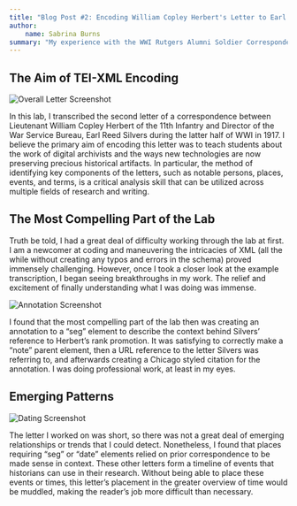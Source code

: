 ```yaml
---
title: "Blog Post #2: Encoding William Copley Herbert's Letter to Earl Reed Silvers"
author: 
    name: Sabrina Burns
summary: "My experience with the WWI Rutgers Alumni Soldier Correspondence TEI.XML lab"
---
```


## The Aim of TEI-XML Encoding  
  

![Overall Letter Screenshot](../../../../../humdata22/img/sb2071-b2-fig1.jpeg)

In this lab, I transcribed the second letter of a correspondence between Lieutenant William Copley Herbert of the 11th Infantry and Director of the War Service Bureau, Earl Reed Silvers during the latter half of WWI in 1917. I believe the primary aim of encoding this letter was to teach students about the work of digital archivists and the ways new technologies are now preserving precious historical artifacts. In particular, the method of identifying key components of the letters, such as notable persons, places, events, and terms, is a critical analysis skill that can be utilized across multiple fields of research and writing.

## The Most Compelling Part of the Lab

Truth be told, I had a great deal of difficulty working through the lab at first. I am a newcomer at coding and maneuvering the intricacies of XML (all the while without creating any typos and errors in the schema) proved immensely challenging. However, once I took a closer look at the example transcription, I began seeing breakthroughs in my work. The relief and excitement of finally understanding what I was doing was immense.

![Annotation Screenshot](../../../../../humdata22/img/sb2071-b2-fig2.jpeg)

I found that the most compelling part of the lab then was creating an annotation to a “seg” element to describe the context behind Silvers’ reference to Herbert’s rank promotion. It was satisfying to correctly make a “note” parent element, then a URL reference to the letter Silvers was referring to, and afterwards creating a Chicago styled citation for the annotation. I was doing professional work, at least in my eyes.

## Emerging Patterns  


  
![Dating Screenshot](../../../../../humdata22/img/sb2071-b2-fig3.jpeg)

The letter I worked on was short, so there was not a great deal of emerging relationships or trends that I could detect. Nonetheless, I found that places requiring “seg” or “date” elements relied on prior correspondence to be made sense in context. These other letters form a timeline of events that historians can use in their research. Without being able to place these events or times, this letter’s placement in the greater overview of time would be muddled, making the reader’s job more difficult than necessary.